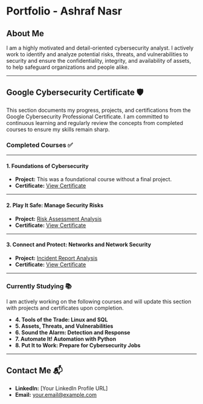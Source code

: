 # Portfolio - Ashraf Nasr 

## About Me

I am a highly motivated and detail-oriented cybersecurity analyst. I actively work to identify and analyze potential risks, threats, and vulnerabilities to security and ensure the confidentiality, integrity, and availability of assets, to help safeguard organizations and people alike.

---

## Google Cybersecurity Certificate 🛡️

This section documents my progress, projects, and certifications from the Google Cybersecurity Professional Certificate. I am committed to continuous learning and regularly review the concepts from completed courses to ensure my skills remain sharp.

### **Completed Courses ✅**

---

#### 1. Foundations of Cybersecurity
* **Project:** This was a foundational course without a final project.
* **Certificate:** [View Certificate](https://coursera.org/share/8636d5fa5b6eac19dfaa82ff2eaf2336)

---

#### 2. Play It Safe: Manage Security Risks
* **Project:** [Risk Assessment Analysis](https://docs.google.com/document/d/1VUvoglLqKFpR3ESYNmRBpPZnWn_8987F3ohIrIN6J-Y/edit?tab=t.0)
* **Certificate:** [View Certificate](https://coursera.org/share/2043530e97d53c50e6e7df2bd5801305)

---

#### 3. Connect and Protect: Networks and Network Security
* **Project:** [Incident Report Analysis](https://d3c33hcgiwev3.cloudfront.net/OvJ7ZffUQYipLl15W7jtqQ_b5b17475eea94b6f993d55526be34bf1_Incident-report-analysis-exemplar.docx?Expires=1756425600&Signature=NAetGeWqWtVtw2so83kHf9LjaWDh7R499Of33dvL~YmxO8jk91mEhcLztysEKzTCxJi6QGDbU7xQpLr-3DnKsLGI7NfVW1mtnQzp1RBpgRC0KecfBWLg2W2oqatD-EIovkOf8GQgYZoba34lA6-JJ-NKBrgTO8~~UHlbjlRS7nI_&Key-Pair-Id=APKAJLTNE6QMUY6HBC5A)
* **Certificate:** [View Certificate](https://coursera.org/share/2086bf1ea07120c4420d848da07dd414)

---

### **Currently Studying 📚**

I am actively working on the following courses and will update this section with projects and certificates upon completion.

* **4. Tools of the Trade: Linux and SQL**
* **5. Assets, Threats, and Vulnerabilities**
* **6. Sound the Alarm: Detection and Response**
* **7. Automate It! Automation with Python**
* **8. Put It to Work: Prepare for Cybersecurity Jobs**

---

## Contact Me 📬

* **LinkedIn:** [Your LinkedIn Profile URL]
* **Email:** your.email@example.com

